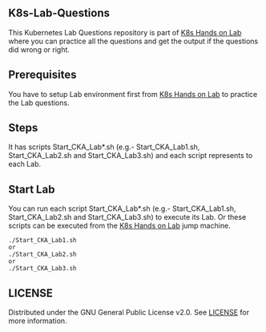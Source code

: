 ## **K8s-Lab-Questions**
This Kubernetes Lab Questions repository is part of [K8s Hands on Lab](https://github.com/csbisht/K8s-Lab) where you can practice all the questions and get the output if the questions did wrong or right.

## **Prerequisites**
You have to setup Lab environment first from [K8s Hands on Lab](https://github.com/csbisht/K8s-Lab) to practice the Lab questions.

## **Steps**
It has scripts Start_CKA_Lab*.sh (e.g.- Start_CKA_Lab1.sh, Start_CKA_Lab2.sh and Start_CKA_Lab3.sh) and each script represents to each Lab.

## **Start Lab**
You can run each script Start_CKA_Lab*.sh (e.g.- Start_CKA_Lab1.sh, Start_CKA_Lab2.sh and Start_CKA_Lab3.sh) to execute its Lab. Or these scripts can be executed from the [K8s Hands on Lab](https://github.com/csbisht/K8s-Lab) jump machine.
```
./Start_CKA_Lab1.sh
or
./Start_CKA_Lab2.sh
or
./Start_CKA_Lab3.sh
```
## **LICENSE**
Distributed under the GNU General Public License v2.0. See [LICENSE](https://github.com/csbisht/K8s-Lab-Questions/blob/main/LICENSE) for more information.
